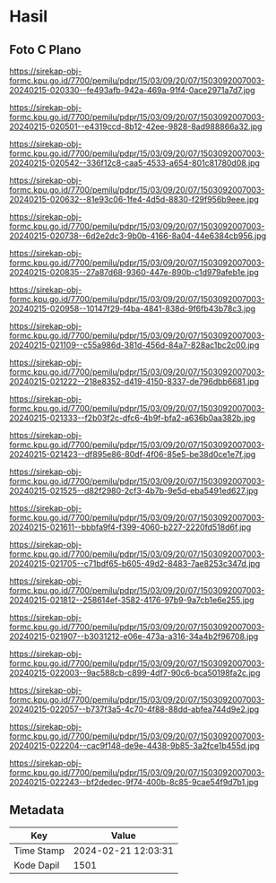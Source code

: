# Hasil

## Foto C Plano

https://sirekap-obj-formc.kpu.go.id/7700/pemilu/pdpr/15/03/09/20/07/1503092007003-20240215-020330--fe493afb-942a-469a-91f4-0ace2971a7d7.jpg

https://sirekap-obj-formc.kpu.go.id/7700/pemilu/pdpr/15/03/09/20/07/1503092007003-20240215-020501--e4319ccd-8b12-42ee-9828-8ad988866a32.jpg

https://sirekap-obj-formc.kpu.go.id/7700/pemilu/pdpr/15/03/09/20/07/1503092007003-20240215-020542--336f12c8-caa5-4533-a654-801c81780d08.jpg

https://sirekap-obj-formc.kpu.go.id/7700/pemilu/pdpr/15/03/09/20/07/1503092007003-20240215-020632--81e93c06-1fe4-4d5d-8830-f29f956b9eee.jpg

https://sirekap-obj-formc.kpu.go.id/7700/pemilu/pdpr/15/03/09/20/07/1503092007003-20240215-020738--6d2e2dc3-9b0b-4166-8a04-44e6384cb956.jpg

https://sirekap-obj-formc.kpu.go.id/7700/pemilu/pdpr/15/03/09/20/07/1503092007003-20240215-020835--27a87d68-9360-447e-890b-c1d979afeb1e.jpg

https://sirekap-obj-formc.kpu.go.id/7700/pemilu/pdpr/15/03/09/20/07/1503092007003-20240215-020958--10147f29-f4ba-4841-838d-9f6fb43b78c3.jpg

https://sirekap-obj-formc.kpu.go.id/7700/pemilu/pdpr/15/03/09/20/07/1503092007003-20240215-021109--c55a986d-381d-456d-84a7-828ac1bc2c00.jpg

https://sirekap-obj-formc.kpu.go.id/7700/pemilu/pdpr/15/03/09/20/07/1503092007003-20240215-021222--218e8352-d419-4150-8337-de796dbb6681.jpg

https://sirekap-obj-formc.kpu.go.id/7700/pemilu/pdpr/15/03/09/20/07/1503092007003-20240215-021333--f2b03f2c-dfc6-4b9f-bfa2-a636b0aa382b.jpg

https://sirekap-obj-formc.kpu.go.id/7700/pemilu/pdpr/15/03/09/20/07/1503092007003-20240215-021423--df895e86-80df-4f06-85e5-be38d0ce1e7f.jpg

https://sirekap-obj-formc.kpu.go.id/7700/pemilu/pdpr/15/03/09/20/07/1503092007003-20240215-021525--d82f2980-2cf3-4b7b-9e5d-eba5491ed627.jpg

https://sirekap-obj-formc.kpu.go.id/7700/pemilu/pdpr/15/03/09/20/07/1503092007003-20240215-021611--bbbfa9f4-f399-4060-b227-2220fd518d6f.jpg

https://sirekap-obj-formc.kpu.go.id/7700/pemilu/pdpr/15/03/09/20/07/1503092007003-20240215-021705--c71bdf65-b605-49d2-8483-7ae8253c347d.jpg

https://sirekap-obj-formc.kpu.go.id/7700/pemilu/pdpr/15/03/09/20/07/1503092007003-20240215-021812--258614ef-3582-4176-97b9-9a7cb1e6e255.jpg

https://sirekap-obj-formc.kpu.go.id/7700/pemilu/pdpr/15/03/09/20/07/1503092007003-20240215-021907--b3031212-e06e-473a-a316-34a4b2f96708.jpg

https://sirekap-obj-formc.kpu.go.id/7700/pemilu/pdpr/15/03/09/20/07/1503092007003-20240215-022003--9ac588cb-c899-4df7-90c6-bca50198fa2c.jpg

https://sirekap-obj-formc.kpu.go.id/7700/pemilu/pdpr/15/03/09/20/07/1503092007003-20240215-022057--b737f3a5-4c70-4f88-88dd-abfea744d9e2.jpg

https://sirekap-obj-formc.kpu.go.id/7700/pemilu/pdpr/15/03/09/20/07/1503092007003-20240215-022204--cac9f148-de9e-4438-9b85-3a2fce1b455d.jpg

https://sirekap-obj-formc.kpu.go.id/7700/pemilu/pdpr/15/03/09/20/07/1503092007003-20240215-022243--bf2dedec-9f74-400b-8c85-9cae54f9d7b1.jpg


## Metadata

| Key        | Value               |
| ---------- | ------------------- |
| Time Stamp | 2024-02-21 12:03:31 |
| Kode Dapil | 1501                |



